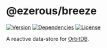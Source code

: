 # @ezerous/breeze

 [![Version](https://img.shields.io/npm/v/@ezerous/breeze.svg)](https://www.npmjs.com/package/@ezerous/breeze)
 [![Dependencies](https://img.shields.io/david/Ezerous/breeze.svg)](https://david-dm.org/Ezerous/breeze)
 [![License](https://img.shields.io/npm/l/@ezerous/breeze.svg)](https://www.npmjs.com/package/@ezerous/breeze)
 
  A reactive data-store for [OrbitDB](https://github.com/orbitdb/orbit-db).
